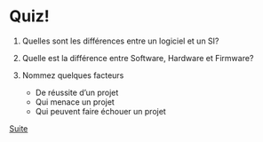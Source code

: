 # Quiz!

1. Quelles sont les différences entre un logiciel et un SI?

2. Quelle est la différence entre Software, Hardware et Firmware?

3. Nommez quelques facteurs
    - De réussite d’un projet
    - Qui menace un projet
    - Qui peuvent faire échouer un projet


[Suite](02-Génie_logiciel.md)